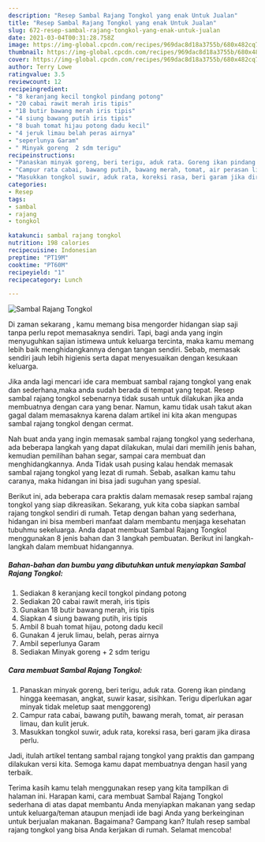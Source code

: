 ```yaml
---
description: "Resep Sambal Rajang Tongkol yang enak Untuk Jualan"
title: "Resep Sambal Rajang Tongkol yang enak Untuk Jualan"
slug: 672-resep-sambal-rajang-tongkol-yang-enak-untuk-jualan
date: 2021-03-04T00:31:28.758Z
image: https://img-global.cpcdn.com/recipes/969dac8d18a3755b/680x482cq70/sambal-rajang-tongkol-foto-resep-utama.jpg
thumbnail: https://img-global.cpcdn.com/recipes/969dac8d18a3755b/680x482cq70/sambal-rajang-tongkol-foto-resep-utama.jpg
cover: https://img-global.cpcdn.com/recipes/969dac8d18a3755b/680x482cq70/sambal-rajang-tongkol-foto-resep-utama.jpg
author: Terry Lowe
ratingvalue: 3.5
reviewcount: 12
recipeingredient:
- "8 keranjang kecil tongkol pindang potong"
- "20 cabai rawit merah iris tipis"
- "18 butir bawang merah iris tipis"
- "4 siung bawang putih iris tipis"
- "8 buah tomat hijau potong dadu kecil"
- "4 jeruk limau belah peras airnya"
- "seperlunya Garam"
- " Minyak goreng  2 sdm terigu"
recipeinstructions:
- "Panaskan minyak goreng, beri terigu, aduk rata. Goreng ikan pindang hingga keemasan, angkat, suwir kasar, sisihkan. Terigu diperlukan agar minyak tidak meletup saat menggoreng)"
- "Campur rata cabai, bawang putih, bawang merah, tomat, air perasan limau, dan kulit jeruk."
- "Masukkan tongkol suwir, aduk rata, koreksi rasa, beri garam jika dirasa perlu."
categories:
- Resep
tags:
- sambal
- rajang
- tongkol

katakunci: sambal rajang tongkol 
nutrition: 198 calories
recipecuisine: Indonesian
preptime: "PT19M"
cooktime: "PT60M"
recipeyield: "1"
recipecategory: Lunch

---
```



![Sambal Rajang Tongkol](https://img-global.cpcdn.com/recipes/969dac8d18a3755b/680x482cq70/sambal-rajang-tongkol-foto-resep-utama.jpg)

Di zaman  sekarang , kamu memang bisa mengorder hidangan siap saji tanpa perlu repot memasaknya sendiri. Tapi, bagi anda yang ingin menyuguhkan sajian istimewa untuk keluarga tercinta, maka kamu memang lebih baik menghidangkannya dengan tangan sendiri. Sebab, memasak sendiri jauh lebih higienis serta dapat menyesuaikan dengan kesukaan keluarga.

Jika anda lagi mencari ide cara membuat sambal rajang tongkol yang enak dan sederhana,maka anda sudah berada di tempat yang tepat. Resep sambal rajang tongkol  sebenarnya tidak susah untuk dilakukan jika anda membuatnya dengan cara yang benar. Namun, kamu tidak usah takut akan gagal dalam memasaknya 
karena dalam artikel ini kita akan mengupas sambal rajang tongkol dengan cermat.  



Nah buat anda yang ingin memasak sambal rajang tongkol yang sederhana, ada beberapa langkah yang dapat dilakukan, mulai dari memilih jenis bahan, kemudian pemilihan bahan segar, sampai cara membuat dan menghidangkannya. Anda Tidak usah pusing kalau hendak memasak sambal rajang tongkol yang lezat di rumah. Sebab, asalkan kamu  tahu caranya, maka hidangan ini bisa jadi suguhan yang spesial.

Berikut ini, ada beberapa cara praktis  dalam memasak resep sambal rajang tongkol yang siap dikreasikan. Sekarang, yuk kita coba siapkan sambal rajang tongkol sendiri di rumah. Tetap dengan bahan yang sederhana, hidangan ini bisa memberi manfaat dalam membantu menjaga kesehatan tubuhmu sekeluarga. Anda dapat membuat Sambal Rajang Tongkol menggunakan 8 jenis bahan dan 3 langkah pembuatan. Berikut ini langkah-langkah dalam membuat hidangannya.

<!--inarticleads1-->

##### Bahan-bahan dan bumbu yang dibutuhkan untuk menyiapkan Sambal Rajang Tongkol:

1. Sediakan 8 keranjang kecil tongkol pindang potong
1. Sediakan 20 cabai rawit merah, iris tipis
1. Gunakan 18 butir bawang merah, iris tipis
1. Siapkan 4 siung bawang putih, iris tipis
1. Ambil 8 buah tomat hijau, potong dadu kecil
1. Gunakan 4 jeruk limau, belah, peras airnya
1. Ambil seperlunya Garam
1. Sediakan  Minyak goreng + 2 sdm terigu




<!--inarticleads2-->

##### Cara membuat Sambal Rajang Tongkol:

1. Panaskan minyak goreng, beri terigu, aduk rata. Goreng ikan pindang hingga keemasan, angkat, suwir kasar, sisihkan. Terigu diperlukan agar minyak tidak meletup saat menggoreng)
1. Campur rata cabai, bawang putih, bawang merah, tomat, air perasan limau, dan kulit jeruk.
1. Masukkan tongkol suwir, aduk rata, koreksi rasa, beri garam jika dirasa perlu.




Jadi, itulah artikel tentang  sambal rajang tongkol  yang praktis dan gampang dilakukan versi kita. Semoga kamu dapat membuatnya dengan hasil yang terbaik. 

Terima kasih kamu telah menggunakan resep yang kita tampilkan di halaman ini. Harapan kami, cara membuat  Sambal Rajang Tongkol sederhana di atas dapat membantu Anda menyiapkan makanan yang sedap untuk keluarga/teman ataupun menjadi ide bagi Anda yang berkeinginan untuk berjualan makanan. Bagaimana? Gampang kan? Itulah resep sambal rajang tongkol yang bisa Anda kerjakan di rumah. Selamat mencoba!

